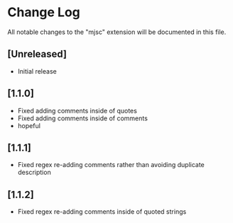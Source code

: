 # Change Log

All notable changes to the "mjsc" extension will be documented in this file.

## [Unreleased]

- Initial release

## [1.1.0]
- Fixed adding comments inside of quotes
- Fixed adding comments inside of comments
- hopeful

## [1.1.1]
- Fixed regex re-adding comments rather than avoiding duplicate description

## [1.1.2]
- Fixed regex re-adding comments inside of quoted strings